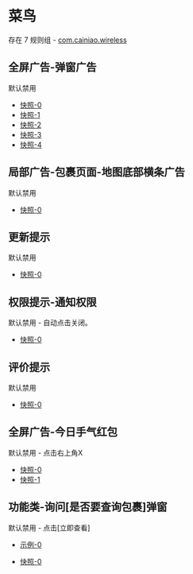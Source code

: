 # 菜鸟

存在 7 规则组 - [com.cainiao.wireless](/src/apps/com.cainiao.wireless.ts)

## 全屏广告-弹窗广告

默认禁用

- [快照-0](https://i.gkd.li/i/12914371)
- [快照-1](https://i.gkd.li/i/13692758)
- [快照-2](https://i.gkd.li/i/13042279)
- [快照-3](https://i.gkd.li/i/13842492)
- [快照-4](https://i.gkd.li/i/14033859)

## 局部广告-包裹页面-地图底部横条广告

默认禁用

- [快照-0](https://i.gkd.li/i/12914450)

## 更新提示

默认禁用

- [快照-0](https://i.gkd.li/i/13042207)

## 权限提示-通知权限

默认禁用 - 自动点击关闭。

- [快照-0](https://i.gkd.li/i/13068573)

## 评价提示

默认禁用

- [快照-0](https://i.gkd.li/i/13692761)

## 全屏广告-今日手气红包

默认禁用 - 点击右上角X

- [快照-0](https://i.gkd.li/i/13842492)
- [快照-1](https://i.gkd.li/i/13936362)

## 功能类-询问[是否要查询包裹]弹窗

默认禁用 - 点击[立即查看]

- [示例-0](https://m.gkd.li/57941037/eb48e137-66c3-4777-b65e-8f4f6b3bc4ee)

- [快照-0](https://i.gkd.li/i/14913359)
